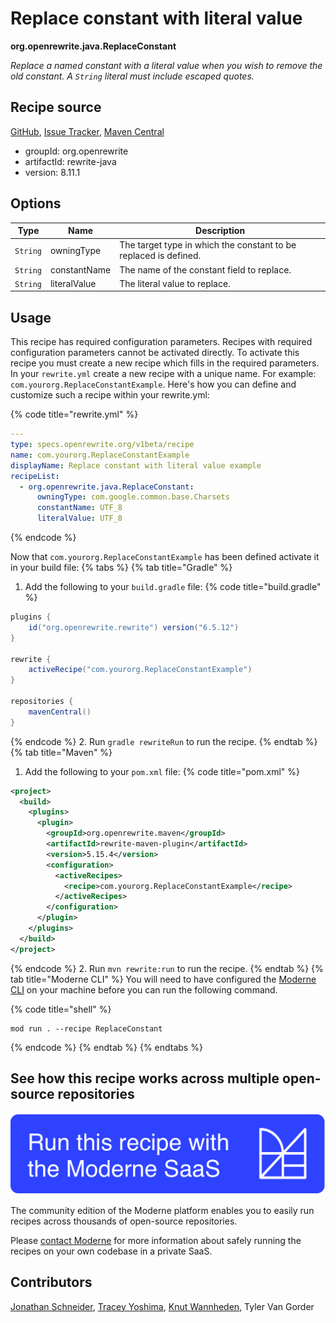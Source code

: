 # Replace constant with literal value

**org.openrewrite.java.ReplaceConstant**

_Replace a named constant with a literal value when you wish to remove the old constant. A `String` literal must include escaped quotes._

## Recipe source

[GitHub](https://github.com/openrewrite/rewrite/blob/main/rewrite-java/src/main/java/org/openrewrite/java/ReplaceConstant.java), [Issue Tracker](https://github.com/openrewrite/rewrite/issues), [Maven Central](https://central.sonatype.com/artifact/org.openrewrite/rewrite-java/8.11.1/jar)

* groupId: org.openrewrite
* artifactId: rewrite-java
* version: 8.11.1

## Options

| Type | Name | Description |
| -- | -- | -- |
| `String` | owningType | The target type in which the constant to be replaced is defined. |
| `String` | constantName | The name of the constant field to replace. |
| `String` | literalValue | The literal value to replace. |


## Usage

This recipe has required configuration parameters. Recipes with required configuration parameters cannot be activated directly. To activate this recipe you must create a new recipe which fills in the required parameters. In your `rewrite.yml` create a new recipe with a unique name. For example: `com.yourorg.ReplaceConstantExample`.
Here's how you can define and customize such a recipe within your rewrite.yml:

{% code title="rewrite.yml" %}
```yaml
---
type: specs.openrewrite.org/v1beta/recipe
name: com.yourorg.ReplaceConstantExample
displayName: Replace constant with literal value example
recipeList:
  - org.openrewrite.java.ReplaceConstant:
      owningType: com.google.common.base.Charsets
      constantName: UTF_8
      literalValue: UTF_8
```
{% endcode %}

Now that `com.yourorg.ReplaceConstantExample` has been defined activate it in your build file:
{% tabs %}
{% tab title="Gradle" %}
1. Add the following to your `build.gradle` file:
{% code title="build.gradle" %}
```groovy
plugins {
    id("org.openrewrite.rewrite") version("6.5.12")
}

rewrite {
    activeRecipe("com.yourorg.ReplaceConstantExample")
}

repositories {
    mavenCentral()
}
```
{% endcode %}
2. Run `gradle rewriteRun` to run the recipe.
{% endtab %}
{% tab title="Maven" %}
1. Add the following to your `pom.xml` file:
{% code title="pom.xml" %}
```xml
<project>
  <build>
    <plugins>
      <plugin>
        <groupId>org.openrewrite.maven</groupId>
        <artifactId>rewrite-maven-plugin</artifactId>
        <version>5.15.4</version>
        <configuration>
          <activeRecipes>
            <recipe>com.yourorg.ReplaceConstantExample</recipe>
          </activeRecipes>
        </configuration>
      </plugin>
    </plugins>
  </build>
</project>
```
{% endcode %}
2. Run `mvn rewrite:run` to run the recipe.
{% endtab %}
{% tab title="Moderne CLI" %}
You will need to have configured the [Moderne CLI](https://docs.moderne.io/moderne-cli/cli-intro) on your machine before you can run the following command.

{% code title="shell" %}
```shell
mod run . --recipe ReplaceConstant
```
{% endcode %}
{% endtab %}
{% endtabs %}

## See how this recipe works across multiple open-source repositories

[![Moderne Link Image](/.gitbook/assets/ModerneRecipeButton.png)](https://app.moderne.io/recipes/org.openrewrite.java.ReplaceConstant)

The community edition of the Moderne platform enables you to easily run recipes across thousands of open-source repositories.

Please [contact Moderne](https://moderne.io/product) for more information about safely running the recipes on your own codebase in a private SaaS.

## Contributors
[Jonathan Schneider](mailto:jkschneider@gmail.com), [Tracey Yoshima](mailto:tracey.yoshima@gmail.com), [Knut Wannheden](mailto:knut.wannheden@mobi.ch), Tyler Van Gorder
